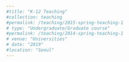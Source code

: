 ```yaml
---
#title: "K-12 Teaching"
#collection: teaching
#permalink: /teaching/2015-spring-teaching-1
# type: "Undergraduate/Graduate course"
#permalink: /teaching/2014-spring-teaching-1
# venue: "Universities"
# date: "2019"
#location: "Seoul"
---
```


<!-- more -->


<!-- more -->
